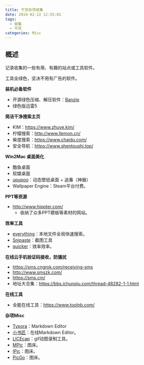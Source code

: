 ```yaml
---
title: 干货杂项收集
date: 2019-02-22 12:55:01
tags: 
  - 收集
  - 干货
categories: Misc
---
```


## 概述

记录收集的一些有用、有趣的站点或工具软件。

工具全绿色，坚决不用有广告的软件。

<!-- more -->

**装机必备软件**

- 开源绿色压缩、解压软件：[Banzip](http://www.bandisoft.com/bandizip/)
- 绿色版迅雷5

**简洁干净搜索主页**

- KIM：https://www.zhuye.kim/
- 柠檬搜索：http://www.llemon.cn/  
- 柴度搜索：https://www.chaidu.com/
- 安全导航：https://www.shentoushi.top/

**Win2Mac 桌面美化**

- 酷鱼桌面
- 软媒桌面
- [upupoo](http://www.upupoo.com/)：动态壁纸桌面 + 追番（神器）  
- Wallpaper Engine：Steam平台付费。

**PPT等资源**

- http://www.hippter.com/
  - 收纳了众多PPT模板等素材的网站。

**效率工具**

- [everything](https://www.voidtools.com/zh-cn/)：本地文件全局快速搜索。
- [Snipaste](https://www.snipaste.com/)：截图工具
- [quicker](https://sspai.com/post/47776)：效率效率。

**在线云手机验证码接收，防骚扰**

- https://sms.cngrok.com/receiving-sms
- http://www.smszk.com/
- https://sms.cm/
- 地址大合集：https://bbs.ichunqiu.com/thread-48282-1-1.html

**在线工具**

- 全能在线工具：https://www.toolnb.com/

**杂项Misc**

- [Typora](https://theme.typora.io/)：Markdown Editor
- [小书匠](http://soft.xiaoshujiang.com/)：在线Markdown Editor。
- [LICEcap](https://www.cockos.com/licecap/)：gif动图录制工具。
- [MPic](http://mpic.lzhaofu.cn/)：图床。
- [IPic](https://toolinbox.net/iPic/)：图床。
- [PicGo](https://sspai.com/post/42310)：图床。